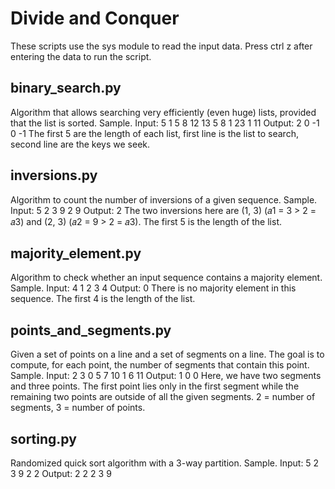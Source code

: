 # Divide and Conquer

These scripts use the sys module to read the input data.
Press ctrl z after entering the data to run the script.

## binary_search.py

Algorithm that allows searching very efficiently (even huge) lists, provided that the list is sorted.
Sample.
Input: 5 1 5 8 12 13
       5 8 1 23 1 11
Output: 2 0 -1 0 -1
The first 5 are the length of each list, first line is the list to search, second line are the keys we seek.

## inversions.py

Algorithm to count the number of inversions of a given sequence.
Sample.
Input: 5
       2 3 9 2 9
Output: 2
The two inversions here are (1, 3) (𝑎1 = 3 > 2 = 𝑎3) and (2, 3) (𝑎2 = 9 > 2 = 𝑎3).
The first 5 is the length of the list.

## majority_element.py

Algorithm to check whether an input sequence contains a majority element.
Sample.
Input: 4
       1 2 3 4
Output: 0
There is no majority element in this sequence.
The first 4 is the length of the list.

## points_and_segments.py

Given a set of points on a line and a set of segments on a line. The goal is to compute, for each point, the number of segments that contain this point.
Sample.
Input: 2 3
       0 5
       7 10
       1 6 11
Output: 1 0 0
Here, we have two segments and three points. The first point lies only in the first segment while the
remaining two points are outside of all the given segments.
2 = number of segments, 3 = number of points.

## sorting.py

Randomized quick sort algorithm with a 3-way partition.
Sample.
Input: 5
       2 3 9 2 2
Output: 2 2 2 3 9
